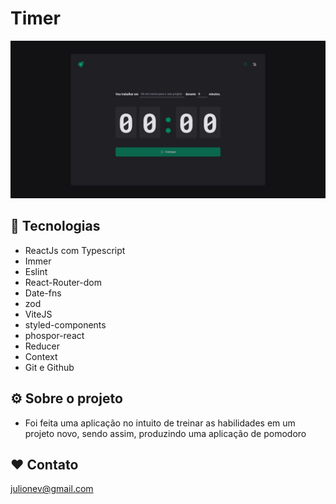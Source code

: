 # Timer

![preview](./.github/home.jpeg)

## 🦾 Tecnologias

- ReactJs com Typescript
- Immer
- Eslint
- React-Router-dom
- Date-fns
- zod
- ViteJS
- styled-components
- phospor-react
- Reducer
- Context
- Git e Github

## ⚙️ Sobre o projeto

- Foi feita uma aplicação no intuito de treinar as habilidades em um projeto novo, sendo assim, produzindo uma aplicação de pomodoro

## ❤️ Contato

julionev@gmail.com